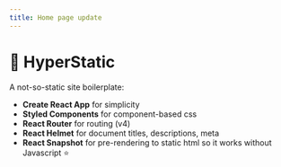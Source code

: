 ```yaml
---
title: Home page update
---
```

# 🍉 HyperStatic

A not-so-static site boilerplate:
- **Create React App** for simplicity
- **Styled Components** for component-based css
- **React Router** for routing (v4)
- **React Helmet** for document titles, descriptions, meta
- **React Snapshot** for pre-rendering to static html so it works without Javascript ⭐️
